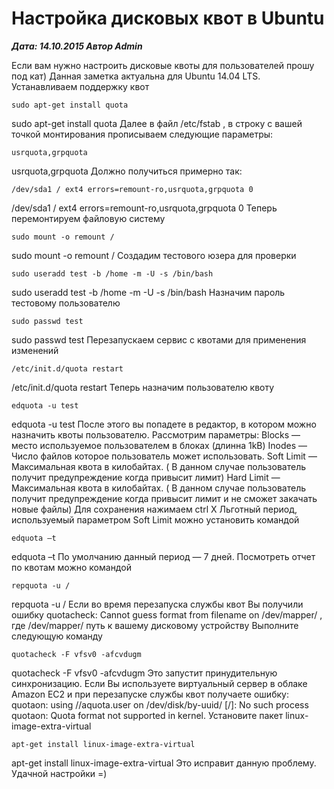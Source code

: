 # Настройка дисковых квот в Ubuntu                	  
***Дата: 14.10.2015 Автор Admin***

Если вам нужно настроить дисковые квоты для пользователей прошу под кат)
Данная заметка актуальна для Ubuntu 14.04 LTS.
Устанавливаем поддержку квот
```
sudo apt-get install quota
```
sudo apt-get install quota
Далее в файл /etc/fstab , в строку с вашей точкой монтирования прописываем следующие параметры:
```
usrquota,grpquota
```
usrquota,grpquota
Должно получиться примерно так:
```
/dev/sda1 / ext4 errors=remount-ro,usrquota,grpquota 0
```
/dev/sda1 / ext4 errors=remount-ro,usrquota,grpquota 0
Теперь перемонтируем файловую систему
```
sudo mount -o remount /
```
sudo mount -o remount /
Создадим тестового юзера для проверки
```
sudo useradd test -b /home -m -U -s /bin/bash
```
sudo useradd test -b /home -m -U -s /bin/bash
Назначим пароль тестовому пользователю
```
sudo passwd test
```
sudo passwd test
Перезапускаем сервис с квотами для применения изменений
```
/etc/init.d/quota restart
```
/etc/init.d/quota restart
Теперь назначим пользователю квоту
```
edquota -u test
```
edquota -u test
После этого вы попадете в редактор, в котором можно назначить квоты пользователю.
Рассмотрим параметры:
Blocks &#8212; место используемое пользователем в блоках (длинна 1kB)
Inodes &#8212; Число файлов которое пользователь может использовать.
Soft Limit &#8212; Максимальная квота в килобайтах. ( В данном случае пользователь получит предупреждение когда привысит лимит)
Hard Limit &#8212; Максимальная квота в килобайтах. ( В данном случае пользователь получит предупреждение когда привысит лимит и не сможет закачать новые файлы)
Для сохранения нажимаем ctrl X
Льготный период, используемый параметром Soft Limit можно установить командой
```
edquota –t
```
edquota –t
По умолчанию данный период &#8212; 7 дней.
Посмотреть отчет по квотам можно командой
```
repquota -u /
```
repquota -u /
Если во время перезапуска службы квот Вы получили ошибку
quotacheck: Cannot guess format from filename on /dev/mapper/ , где /dev/mapper/ путь к вашему дисковому устройству
Выполните следующую команду
```
quotacheck -F vfsv0 -afcvdugm
```
quotacheck -F vfsv0 -afcvdugm
Это запустит принудительную синхронизацию.
Если Вы используете виртуальный сервер в облаке Amazon EC2 и при перезапуске службы квот получаете ошибку:
quotaon: using //aquota.user on /dev/disk/by-uuid/ [/]: No such process
 quotaon: Quota format not supported in kernel.
Установите пакет linux-image-extra-virtual
```
apt-get install linux-image-extra-virtual
```
apt-get install linux-image-extra-virtual
Это исправит данную проблему.
Удачной настройки =)

